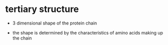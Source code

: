 # tertiary structure

- 3 dimensional shape of the protein chain

- the shape is determined by the characteristics of amino acids making up the chain
